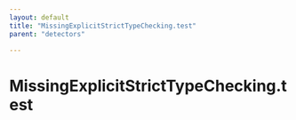 ```yaml
---
layout: default
title: "MissingExplicitStrictTypeChecking.test"
parent: "detectors"

---
```

# MissingExplicitStrictTypeChecking.test
